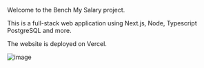 Welcome to the Bench My Salary project. 

This is a full-stack web application using Next.js, Node, Typescript PostgreSQL and more. 

The website is deployed on Vercel. 

![image](https://github.com/user-attachments/assets/731f3a6d-e2e5-4e44-9a2d-07ece9793b27)


